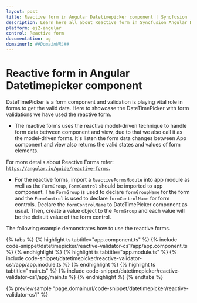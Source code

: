 ```yaml
---
layout: post
title: Reactive form in Angular Datetimepicker component | Syncfusion
description: Learn here all about Reactive form in Syncfusion Angular Datetimepicker component of Syncfusion Essential JS 2 and more.
platform: ej2-angular
control: Reactive form 
documentation: ug
domainurl: ##DomainURL##
---
```


# Reactive form in Angular Datetimepicker component

DateTimePicker is a form component and validation is playing vital role in forms to get the valid data.
Here to showcase the DateTimePicker with form validations we have used the reactive form.

* The reactive forms uses the reactive model-driven technique to handle form data between component and view, due to that we also call it as the model-driven forms.
It's listen the form data changes between App component and view also returns the valid states and values of form elements.

For more details about Reactive Forms refer: [`https://angular.io/guide/reactive-forms`](https://angular.io/guide/reactive-forms).

* For the reactive forms, import a `ReactiveFormsModule` into app module as well as the `FormGroup`,
`FormControl` should be imported to app component.
The `FormGroup` is used to declare `formGroupName` for the form and the `FormControl` is used to declare `formControlName` for form controls. Declare the `formControlName` to DateTimePicker component as usual.
Then, create a value object to the `FormGroup` and each value will be the default value of the form control.

The following example demonstrates how to use the reactive forms.

{% tabs %}
{% highlight ts tabtitle="app.component.ts" %}
{% include code-snippet/datetimepicker/reactive-validator-cs1/app/app.component.ts %}
{% endhighlight %}
{% highlight ts tabtitle="app.module.ts" %}
{% include code-snippet/datetimepicker/reactive-validator-cs1/app/app.module.ts %}
{% endhighlight %}
{% highlight ts tabtitle="main.ts" %}
{% include code-snippet/datetimepicker/reactive-validator-cs1/app/main.ts %}
{% endhighlight %}
{% endtabs %}
  
{% previewsample "page.domainurl/code-snippet/datetimepicker/reactive-validator-cs1" %}